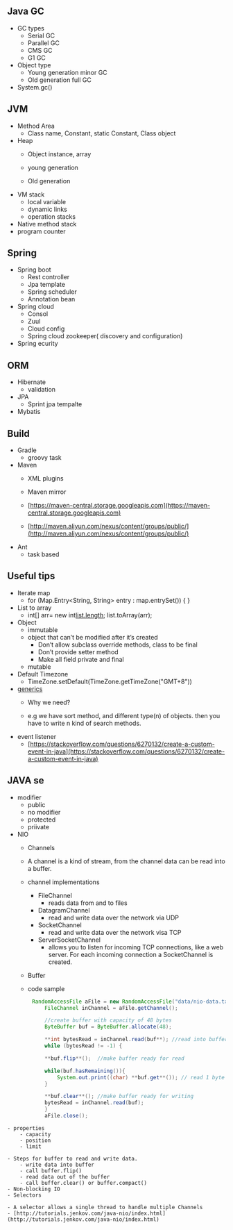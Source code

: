 ## Java GC
- GC types
	- Serial GC
	- Parallel GC
	- CMS GC
	- G1 GC
- Object type
	- Young generation  minor GC
	- Old generation  full GC
- System.gc()

## JVM
- Method Area
	- Class name, Constant, static Constant, Class object
- Heap
	- Object instance, array

	- young generation

	- Old generation
- VM stack
	- local variable
	- dynamic links
	- operation stacks
- Native method stack
- program counter

## Spring
- Spring boot
	- Rest controller
	- Jpa template
	- Spring scheduler
	- Annotation bean
- Spring cloud
	- Consol
	- Zuul
	- Cloud config
	- Spring cloud zookeeper( discovery and configuration)
- Spring ecurity

## ORM
- Hibernate
	- validation
- JPA
	- Sprint jpa tempalte
- Mybatis

## Build
- Gradle
	- groovy task
- Maven
	- XML plugins
	- Maven mirror

	- [https://maven-central.storage.googleapis.com](https://maven-central.storage.googleapis.com)

	- [http://maven.aliyun.com/nexus/content/groups/public/](http://maven.aliyun.com/nexus/content/groups/public/)
- Ant
	- task based

## Useful tips
- Iterate map
	- for (Map.Entry<String, String> entry : map.entrySet()) { }
- List to array
	- int[] arr= new int[list.length](); list.toArray(arr);
- Object
	- immutable
	- object that can’t be modified after it’s created
		- Don’t allow subclass override methods, class to be final
		- Don’t provide setter method
		- Make all field private and final
	- mutable
- Default Timezone
	- TimeZone.setDefault(TimeZone.getTimeZone("GMT+8"))
- [generics](https://appliedgo.net/generics/)
	- Why we need?

	- e.g we have sort method, and different type(n) of  objects. then you have to write n kind of search methods.
- event listener
	- [https://stackoverflow.com/questions/6270132/create-a-custom-event-in-java](https://stackoverflow.com/questions/6270132/create-a-custom-event-in-java)

## JAVA se
- modifier
	- public
	- no modifier
	- protected
	- priivate
- NIO
	- Channels
	- A channel is a kind of stream, from the channel data can be read into a buffer.
	- channel implementations
		- FileChannel
			- reads data from and to files
		- DatagramChannel
			- read and write data over the network via UDP
		- SocketChannel
			- read and write data over the network visa TCP
		- ServerSocketChannel
			- allows you to listen for incoming TCP connections, like a web server. For each incoming connection a SocketChannel is created.
	- Buffer

	- code sample
```java
        RandomAccessFile aFile = new RandomAccessFile("data/nio-data.txt", "rw");
            FileChannel inChannel = aFile.getChannel();

            //create buffer with capacity of 48 bytes
            ByteBuffer buf = ByteBuffer.allocate(48);

            **int bytesRead = inChannel.read(buf**); //read into buffer.
            while (bytesRead != -1) {

            **buf.flip**();  //make buffer ready for read

            while(buf.hasRemaining()){
                System.out.print((char) **buf.get**()); // read 1 byte at a time
            }

            **buf.clear**(); //make buffer ready for writing
            bytesRead = inChannel.read(buf);
            }
            aFile.close();
```
	- properties
		- capacity
		- position
		- limit

	- Steps for buffer to read and write data.
		- write data into buffer
		- call buffer.flip()
		- read data out of the buffer
		- call buffer.clear() or buffer.compact()
	- Non-blocking IO
	- Selectors

	- A selector allows a single thread to handle multiple Channels
	- [http://tutorials.jenkov.com/java-nio/index.html](http://tutorials.jenkov.com/java-nio/index.html)